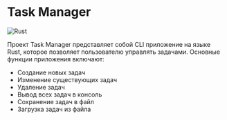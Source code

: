 
# Task Manager

![Rust](https://img.shields.io/badge/language-Rust-orange)

Проект Task Manager представляет собой CLI приложение на языке Rust, которое позволяет пользователю управлять задачами. Основные функции приложения включают:

- Создание новых задач
- Изменение существующих задач
- Удаление задач
- Вывод всех задач в консоль
- Сохранение задач в файл
- Загрузка задач из файла